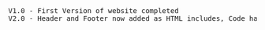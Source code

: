 <pre>

V1.0 - First Version of website completed
V2.0 - Header and Footer now added as HTML includes, Code has been tidied

</pre>
